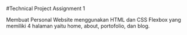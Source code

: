 #Technical Project Assignment 1

Membuat Personal Website menggunakan HTML dan CSS Flexbox yang memiliki 4 halaman yaitu home, about, portofolio, dan blog.